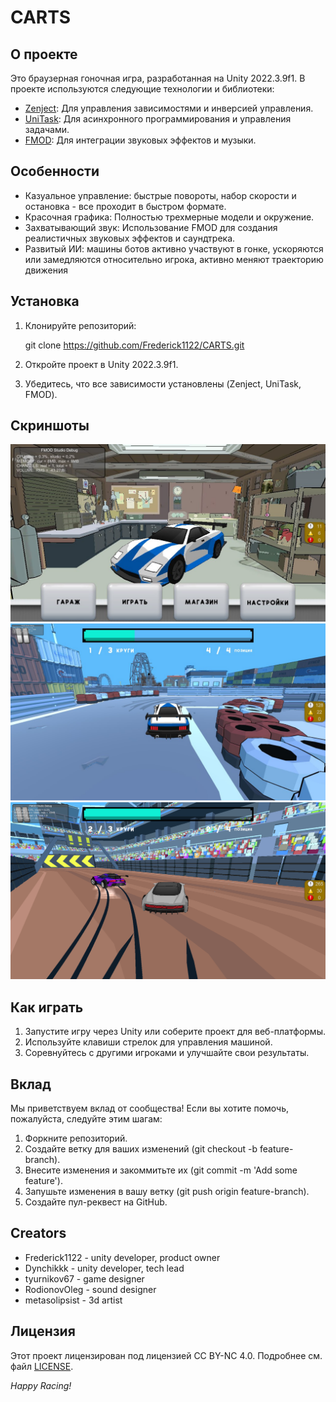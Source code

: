 # CARTS

## О проекте

Это браузерная гоночная игра, разработанная на Unity 2022.3.9f1. В проекте используются следующие технологии и библиотеки:

- [Zenject](https://github.com/modesttree/Zenject): Для управления зависимостями и инверсией управления.
- [UniTask](https://github.com/Cysharp/UniTask): Для асинхронного программирования и управления задачами.
- [FMOD](https://www.fmod.com/): Для интеграции звуковых эффектов и музыки.

## Особенности

- Казуальное управление: быстрые повороты, набор скорости и остановка - все проходит в быстром формате.
- Красочная графика: Полностью трехмерные модели и окружение.
- Захватывающий звук: Использование FMOD для создания реалистичных звуковых эффектов и саундтрека.
- Развитый ИИ: машины ботов активно участвуют в гонке, ускоряются или замедляются относительно игрока, активно меняют траекторию движения
## Установка

1. Клонируйте репозиторий:
    
    git clone https://github.com/Frederick1122/CARTS.git
    
2. Откройте проект в Unity 2022.3.9f1.
3. Убедитесь, что все зависимости установлены (Zenject, UniTask, FMOD).

## Скриншоты

![Скриншот 1](./Assets/Screenshots/photo_2024-07-13_22-09-22.jpg)
![Скриншот 2](./Assets/Screenshots/photo_2024-07-13_22-09-15.jpg)
![Скриншот 3](./Assets/Screenshots/Screenshot_2024-07-13_22-20-59.png)

## Как играть

1. Запустите игру через Unity или соберите проект для веб-платформы.
2. Используйте клавиши стрелок для управления машиной.
3. Соревнуйтесь с другими игроками и улучшайте свои результаты.

## Вклад

Мы приветствуем вклад от сообщества! Если вы хотите помочь, пожалуйста, следуйте этим шагам:

1. Форкните репозиторий.
2. Создайте ветку для ваших изменений (git checkout -b feature-branch).
3. Внесите изменения и закоммитьте их (git commit -m 'Add some feature').
4. Запушьте изменения в вашу ветку (git push origin feature-branch).
5. Создайте пул-реквест на GitHub.

## Creators
 - Frederick1122 - unity developer, product owner
 - Dynchikkk - unity developer, tech lead
 - tyurnikov67 - game designer
 - RodionovOleg - sound designer
 - metasolipsist - 3d artist

## Лицензия

Этот проект лицензирован под лицензией CC BY-NC 4.0. Подробнее см. файл [LICENSE](LICENSE).

*Happy Racing!*
